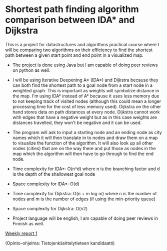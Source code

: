 # Shortest path finding algorithm comparison between IDA* and Dijkstra
This is a project for datastructures and algorithms practical course where I will be comparing two algorithms on their efficiency to find the shortest path between a given start point and end point in a visualized map. 
- The project is done using Java but I am capable of doing peer reviews on python as well. 
- I will be using Iterative Deepening A* (IDA*) and Dijkstra because they can both find the shortest path to a goal node from a start node in a weighted graph. This is important as weights will symbolize distance in the map. I'm using IDA* instead of A* because it uses less memory due to not keeping track of visited nodes (although this could mean a longer processing time for the cost of less memory used). Dijkstra on the other hand stores data on path distances at every node. Dijkstra cannot work with edges that have a negative weight but as in this case weights are distances travelled, they won't be negative and it can be used.
- The program will ask to input a starting node and an ending node as city names which it will then translate in to nodes and draw them on a map to visualize the function of the algorithm. It will also look up all other nodes (cities) that are on the way there and put those as nodes in the map which the algorithm will then have to go through to find the end node.

- Time complexity for IDA*: O(n^d) where n is the branching factor and d is the depth of the shallowest goal node
- Space complexity for IDA*: O(d) 
- Time complexity for Dijkstra: O(n + m log m) where n is the number of nodes and m is the number of edges (if using the min-priority queue)
- Space complexity for Dijkstra: O(n2) 

- Project language will be english, I am capable of doing peer reviews in Finnish as well.

[Weekly report 1](https://github.com/sanikemppainen/tiralabra/blob/baa9d60d411c8d163bee5802f8f0e78148019381/weeklyreports/weekly%20report%201)

(Opinto-ohjelma: Tietojenkäsittelytieteen kandidaatti)
